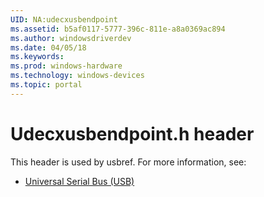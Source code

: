 ```yaml
---
UID: NA:udecxusbendpoint
ms.assetid: b5af0117-5777-396c-811e-a8a0369ac894
ms.author: windowsdriverdev
ms.date: 04/05/18
ms.keywords: 
ms.prod: windows-hardware
ms.technology: windows-devices
ms.topic: portal
---
```


# Udecxusbendpoint.h header



This header is used by usbref. For more information, see:

- [Universal Serial Bus (USB)](../_usbref/index.md)
